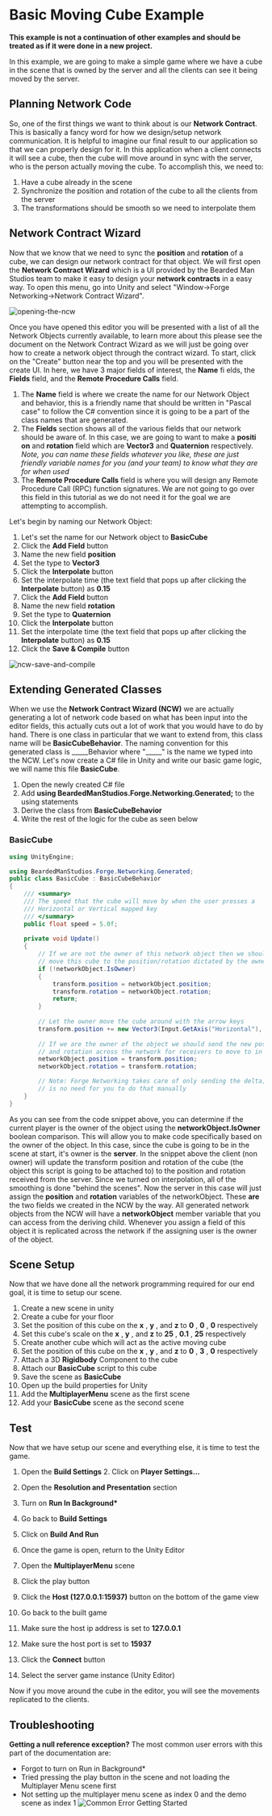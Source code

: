 # Basic Moving Cube Example

**This example is not a continuation of other examples and should be treated as if it were done in a new project.**

In this example, we are going to make a simple game where we have a cube in the scene that is owned by the server and all the clients can see it being moved by the server.

## Planning Network Code

So, one of the first things we want to think about is our **Network Contract**. This is basically a fancy word for how we design/setup network communication. It is helpful to imagine our final result to our application so that we can properly design for it. In this application when a client connects it will see a cube, then the cube will move around in sync with the server, who is the person actually moving the cube. To accomplish this, we need to:

1. Have a cube already in the scene
2. Synchronize the position and rotation of the cube to all the clients from the server
3. The transformations should be smooth so we need to interpolate them

## Network Contract Wizard

Now that we know that we need to sync the **position** and **rotation** of a cube, we can design our network contract for that object. We will first open the **Network Contract Wizard** which is a UI provided by the Bearded Man Studios team to make it easy to design your **network contracts** in a easy way. To open this menu, go into Unity and select "Window->Forge Networking->Network Contract Wizard".

![opening-the-ncw](https://raw.githubusercontent.com/BeardedManStudios/ForgeNetworkingRemastered/develop/docs/mkdocs/docs/images/opening-ncw.jpg "How to open the NCW")

Once you have opened this editor you will be presented with a list of all the Network Objects currently available, to learn more about this please see the document on the Network Contract Wizard as we will just be going over how to create a network object through the contract wizard. To start, click on the "Create" button near the top and you will be presented with the create UI. In here, we have 3 major fields of interest, the **Name** fi elds, the **Fields** field, and the **Remote Procedure Calls** field.

1. The **Name** field is where we create the name for our Network Object and behavior, this is a friendly name that should be written in "Pascal case" to follow the C# convention since it is going to be a part of the class names that are generated.
2. The **Fields** section shows all of the various fields that our network should be aware of. In this case, we are going to want to make a **positi on** and **rotation** field which are **Vector3** and **Quaternion** respectively. _Note, you can name these fields whatever you like, these are just friendly variable names for you (and your team) to know what they are for when used_
3. The **Remote Procedure Calls** field is where you will design any Remote Procedure Call (RPC) function signatures. We are not going to go over this field in this tutorial as we do not need it for the goal we are attempting to accomplish.

Let's begin by naming our Network Object:

1. Let's set the name for our Network object to **BasicCube**
2. Click the **Add Field** button
3. Name the new field **position**
4. Set the type to **Vector3**
5. Click the **Interpolate** button
6. Set the interpolate time (the text field that pops up after clicking the **Interpolate** button) as **0.15**
7. Click the **Add Field** button
8. Name the new field **rotation**
9. Set the type to **Quaternion**
10. Click the **Interpolate** button
11. Set the interpolate time (the text field that pops up after clicking the **Interpolate** button) as **0.15**
12. Click the **Save & Compile** button

![ncw-save-and-compile](https://raw.githubusercontent.com/BeardedManStudios/ForgeNetworkingRemastered/develop/docs/mkdocs/docs/images/ncw-save-and-compile.jpg "Save & Compile the NCW")

## Extending Generated Classes

When we use the **Network Contract Wizard (NCW)** we are actually generating a lot of network code based on what has been input into the editor fields, this actually cuts out a lot of work that you would have to do by hand. There is one class in particular that we want to extend from, this class name will be **BasicCubeBehavior**. The naming convention for this generated class is \_\_\_\_\_Behavior where "\_\_\_\_\_" is the name we typed into the NCW. Let's now create a C# file in Unity and write our basic game logic, we will name this file **BasicCube**.

1. Open the newly created C# file
2. Add **using BeardedManStudios.Forge.Networking.Generated;** to the using statements
3. Derive the class from **BasicCubeBehavior**
4. Write the rest of the logic for the cube as seen below

### BasicCube
```csharp
using UnityEngine;

using BeardedManStudios.Forge.Networking.Generated;
public class BasicCube : BasicCubeBehavior
{
	/// <summary>
	/// The speed that the cube will move by when the user presses a
	/// Horizontal or Vertical mapped key
	/// </summary>
	public float speed = 5.0f;
	
	private void Update()
	{
		// If we are not the owner of this network object then we should
		// move this cube to the position/rotation dictated by the owner
		if (!networkObject.IsOwner)
		{
			transform.position = networkObject.position;
			transform.rotation = networkObject.rotation;
			return;
		}
		
		// Let the owner move the cube around with the arrow keys
		transform.position += new Vector3(Input.GetAxis("Horizontal"), Input.GetAxis("Vertical"), 0.0f) * speed * Time.deltaTime;
		
		// If we are the owner of the object we should send the new position
		// and rotation across the network for receivers to move to in the above code
		networkObject.position = transform.position;
		networkObject.rotation = transform.rotation;

		// Note: Forge Networking takes care of only sending the delta, so there
		// is no need for you to do that manually
	}
}
```

As you can see from the code snippet above, you can determine if the current player is the owner of the object using the **networkObject.IsOwner** boolean comparison. This will allow you to make code specifically based on the owner of the object. In this case, since the cube is going to be in the scene at start, it's owner is the **server**. In the snippet above the client (non owner) will update the transform position and rotation of the cube (the object this script is going to be attached to) to the position and rotation received from the server. Since we turned on interpolation, all of the smoothing is done "behind the scenes". Now the server in this case will just assign the **position** and **rotation** variables of the networkObject. These **are** the two fields we created in the NCW by the way. All generated network objects from the NCW will have a **networkObject** member variable that you can access from the deriving child. Whenever you assign a field of this object it is replicated across the network if the assigning user is the owner of the object.

## Scene Setup

Now that we have done all the network programming required for our end goal, it is time to setup our scene.

1. Create a new scene in unity
2. Create a cube for your floor
3. Set the position of this cube on the **x** , **y** , and **z** to **0** , **0** , **0** respectively
4. Set this cube's scale on the **x** , **y** , and **z** to **25** , **0.1** , **25** respectively
5. Create another cube which will act as the active moving cube
6. Set the position of this cube on the **x** , **y** , and **z** to **0** , **3** , **0** respectively
7. Attach a 3D **Rigidbody** Component to the cube
8. Attach our **BasicCube** script to this cube
9. Save the scene as **BasicCube**
10. Open up the build properties for Unity
11. Add the **MultiplayerMenu** scene as the first scene
12. Add your **BasicCube** scene as the second scene

## Test

Now that we have setup our scene and everything else, it is time to test the game.

1.  Open the **Build Settings** 2.  Click on **Player Settings...**

1. Open the **Resolution and Presentation** section
2. Turn on **Run In Background\***
3. Go back to **Build Settings**
4. Click on **Build And Run**
5. Once the game is open, return to the Unity Editor
6. Open the **MultiplayerMenu** scene
7. Click the play button
8. Click the **Host (127.0.0.1:15937)** button on the bottom of the game view
9. Go back to the built game
10. Make sure the host ip address is set to **127.0.0.1**
11. Make sure the host port is set to **15937**
12. Click the **Connect** button
13. Select the server game instance (Unity Editor)

Now if you move around the cube in the editor, you will see the movements replicated to the clients.

## Troubleshooting
**Getting a null reference exception?**
The most common user errors with this part of the documentation are:
- Forgot to turn on Run in Background*
- Tried pressing the play button in the scene and not loading the Multiplayer Menu scene first
- Not setting up the multiplayer menu scene as index 0 and the demo scene as index 1
![Common Error Getting Started](https://raw.githubusercontent.com/BeardedManStudios/ForgeNetworkingRemastered/develop/docs/mkdocs/docs/images/common-error-getting-started.png)